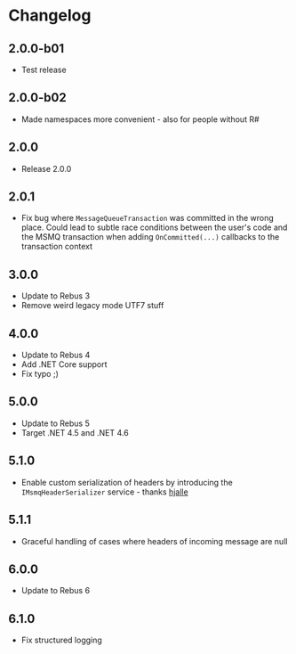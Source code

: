 # Changelog

## 2.0.0-b01
* Test release

## 2.0.0-b02
* Made namespaces more convenient - also for people without R#

## 2.0.0
* Release 2.0.0

## 2.0.1
* Fix bug where `MessageQueueTransaction` was committed in the wrong place. Could lead to subtle race conditions between the user's code and the MSMQ transaction when adding `OnCommitted(...)` callbacks to the transaction context

## 3.0.0
* Update to Rebus 3
* Remove weird legacy mode UTF7 stuff

## 4.0.0
* Update to Rebus 4
* Add .NET Core support
* Fix typo ;)

## 5.0.0
* Update to Rebus 5
* Target .NET 4.5 and .NET 4.6

## 5.1.0
* Enable custom serialization of headers by introducing the `IMsmqHeaderSerializer` service - thanks [hjalle]

## 5.1.1
* Graceful handling of cases where headers of incoming message are null

## 6.0.0
* Update to Rebus 6

## 6.1.0
* Fix structured logging

[hjalle]: https://github.com/hjalle